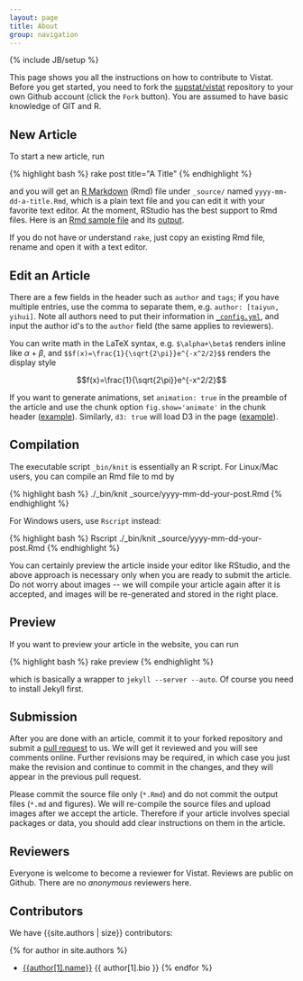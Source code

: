 ```yaml
---
layout: page
title: About
group: navigation
---
```

{% include JB/setup %}

This page shows you all the instructions on how to contribute to Vistat. Before you get started, you need to fork the [supstat/vistat](https://github.com/supstat/vistat) repository to your own Github account (click the `Fork` button). You are assumed to have basic knowledge of GIT and R.

## New Article

To start a new article, run

{% highlight bash %}
rake post title="A Title"
{% endhighlight %}

and you will get an [R Markdown](http://www.rstudio.com/ide/docs/authoring/using_markdown) (Rmd) file under `_source/` named `yyyy-mm-dd-a-title.Rmd`, which is a plain text file and you can edit it with your favorite text editor. At the moment, RStudio has the best support to Rmd files. Here is an [Rmd sample file](https://github.com/yihui/knitr-examples/blob/master/001-minimal.Rmd) and its [output](https://github.com/yihui/knitr-examples/blob/master/001-minimal.md).

If you do not have or understand `rake`, just copy an existing Rmd file, rename and open it with a text editor.

## Edit an Article

There are a few fields in the header such as `author` and `tags`; if you have multiple entries, use the comma to separate them, e.g. `author: [taiyun, yihui]`. Note all authors need to put their information in [`_config.yml`](https://github.com/supstat/vistat/blob/gh-pages/_config.yml), and input the author id's to the `author` field (the same applies to reviewers).

You can write math in the LaTeX syntax, e.g. `$\alpha+\beta$` renders inline like $\alpha+\beta$, and `$$f(x)=\frac{1}{\sqrt{2\pi}}e^{-x^2/2}$$` renders the display style

$$f(x)=\frac{1}{\sqrt{2\pi}}e^{-x^2/2}$$

If you want to generate animations, set `animation: true` in the preamble of the article and use the chunk option `fig.show='animate'` in the chunk header ([example](https://github.com/supstat/vistat/blob/gh-pages/_source/2012-11-06-brownian-motion-with-r.Rmd)). Similarly, `d3: true` will load D3 in the page ([example](https://github.com/supstat/vistat/blob/gh-pages/_source/2012-11-07-contour-plots-with-d3-and-r.Rmd)).

## Compilation

The executable script `_bin/knit` is essentially an R script. For Linux/Mac users, you can compile an Rmd file to md by

{% highlight bash %}
./_bin/knit _source/yyyy-mm-dd-your-post.Rmd
{% endhighlight %}

For Windows users, use `Rscript` instead:

{% highlight bash %}
Rscript ./_bin/knit _source/yyyy-mm-dd-your-post.Rmd
{% endhighlight %}

You can certainly preview the article inside your editor like RStudio, and the above approach is necessary only when you are ready to submit the article. Do not worry about images -- we will compile your article again after it is accepted, and images will be re-generated and stored in the right place.

## Preview

If you want to preview your article in the website, you can run

{% highlight bash %}
rake preview
{% endhighlight %}

which is basically a wrapper to `jekyll --server --auto`. Of course you need to install Jekyll first.

## Submission

After you are done with an article, commit it to your forked repository and submit a [pull request](https://help.github.com/articles/using-pull-requests) to us. We will get it reviewed and you will see comments online. Further revisions may be required, in which case you just make the revision and continue to commit in the changes, and they will appear in the previous pull request.

Please commit the source file only (`*.Rmd`) and do not commit the output files (`*.md` and figures). We will re-compile the source files and upload images after we accept the article. Therefore if your article involves special packages or data, you should add clear instructions on them in the article.

## Reviewers

Everyone is welcome to become a reviewer for Vistat. Reviews are public on Github. There are no _anonymous_ reviewers here.

## Contributors

We have {{site.authors | size}} contributors:

{% for author in site.authors %}
- [{{author[1].name}}]({{author[1].homepage}}) {{ author[1].bio }}
{% endfor %}

